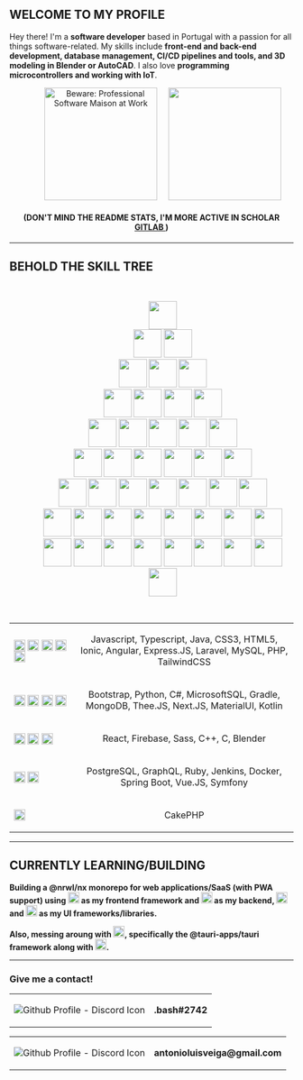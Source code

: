 ## WELCOME TO MY PROFILE 

Hey there! I'm a **software developer** based in Portugal with a passion for all things software-related. My skills include **front-end and back-end development, database management, CI/CD pipelines and tools, and 3D modeling in Blender or AutoCAD**. I also love **programming microcontrollers and working with IoT**.

<dl>
  <dd align="center">
    <img style="width: 200px; height: 200px;" src="https://media2.giphy.com/media/bGgsc5mWoryfgKBx1u/giphy.gif?cid=ecf05e47grs7w9bchd7rqocp0mesdwnnztdw0ccrvymrmp6w&rid=giphy.gif&ct=g" alt="Beware: Professional Software Maison at Work">
    &nbsp;
    &nbsp;
    <img style="height: 200px;" src="https://github-readme-stats.vercel.app/api?username=antonio-veiga&show_icons=true">
  </dd>
</dl>

<h4 align="center"> (DON'T MIND THE <b>README STATS<b>, I'M MORE ACTIVE IN SCHOLAR <a href="https://gitlab.estg.ipp.pt/8180071"> GITLAB </a>) </h4>

___

## BEHOLD THE SKILL TREE

<br>

<dl data-desc"skill-tree">
  <dd data-desc"branch-1" align="center">
    <img src="https://cdn.jsdelivr.net/gh/devicons/devicon/icons/google/google-original.svg" style="width: 50px; height: 50px;"/>
  </dd>
  <dd data-desc"branch-2" align="center">
    <img src="https://www.svgrepo.com/show/452105/stack-overflow.svg" style="width: 50px; height: 50px;"/>
    <img src="https://upload.wikimedia.org/wikipedia/commons/0/04/ChatGPT_logo.svg" style="width: 50px; height: 50px;"/>
  </dd>
  <dd data-desc"branch-3" align="center">
    <img src="https://cdn.jsdelivr.net/gh/devicons/devicon/icons/github/github-original.svg" style="width: 50px; height: 50px;"/>
    <img src="https://cdn.jsdelivr.net/gh/devicons/devicon/icons/gitlab/gitlab-original.svg" style="width: 50px; height: 50px;"/>
    <img src="https://cdn.jsdelivr.net/gh/devicons/devicon/icons/bitbucket/bitbucket-original-wordmark.svg" style="width: 50px; height: 50px;"/>
  </dd>
  <dd data-desc"branch-4" align="center">
    <img src="https://cdn.jsdelivr.net/gh/devicons/devicon/icons/jenkins/jenkins-original.svg" style="width: 50px; height: 50px;"/>
    <img src="https://cdn.jsdelivr.net/gh/devicons/devicon/icons/docker/docker-original-wordmark.svg" style="width: 50px; height: 50px;"/>
    <img src="https://cdn.jsdelivr.net/gh/devicons/devicon/icons/gradle/gradle-plain.svg" style="width: 50px; height: 50px;"/>
    <img src="https://cdn.jsdelivr.net/gh/devicons/devicon/icons/jira/jira-original-wordmark.svg" style="width: 50px; height: 50px;"/>
  </dd>
  <dd data-desc"branch-5" align="center">
    <img src="https://cdn.jsdelivr.net/gh/devicons/devicon/icons/mongodb/mongodb-original-wordmark.svg" style="width: 50px; height: 50px;"/>
    <img src="https://cdn.jsdelivr.net/gh/devicons/devicon/icons/postgresql/postgresql-original-wordmark.svg" style="width: 50px; height: 50px;"/>
    <img src="https://cdn.jsdelivr.net/gh/devicons/devicon/icons/microsoftsqlserver/microsoftsqlserver-plain-wordmark.svg" style="width: 50px; height: 50px;"/>
    <img src="https://cdn.jsdelivr.net/gh/devicons/devicon/icons/mysql/mysql-original-wordmark.svg" style="width: 50px; height: 50px;"/>
    <img src="https://cdn.jsdelivr.net/gh/devicons/devicon/icons/graphql/graphql-plain-wordmark.svg" style="width: 50px; height: 50px;"/>
  </dd>
  <dd data-desc"branch-6" align="center">
    <img src="https://cdn.jsdelivr.net/gh/devicons/devicon/icons/c/c-original.svg" style="width: 50px; height: 50px;"/>
    <img src="https://cdn.jsdelivr.net/gh/devicons/devicon/icons/cplusplus/cplusplus-original.svg" style="width: 50px; height: 50px;"/>
    <img src="https://cdn.jsdelivr.net/gh/devicons/devicon/icons/csharp/csharp-original.svg" style="width: 50px; height: 50px;"/>
    <img src="https://cdn.jsdelivr.net/gh/devicons/devicon/icons/java/java-original-wordmark.svg" style="width: 50px; height: 50px;"/>
    <img src="https://cdn.jsdelivr.net/gh/devicons/devicon/icons/kotlin/kotlin-original.svg" style="width: 50px; height: 50px;"/>
    <img src="https://cdn.jsdelivr.net/gh/devicons/devicon/icons/python/python-original.svg" style="width: 50px; height: 50px;"/>
  </dd>
  <dd data-desc"branch-7" align="center">
    <img src="https://cdn.jsdelivr.net/gh/devicons/devicon/icons/javascript/javascript-original.svg" style="width: 50px; height: 50px;"/>
    <img src="https://cdn.jsdelivr.net/gh/devicons/devicon/icons/typescript/typescript-original.svg" style="width: 50px; height: 50px;"/>
    <img src="https://cdn.jsdelivr.net/gh/devicons/devicon/icons/php/php-original.svg" style="width: 50px; height: 50px;"/>
    <img src="https://cdn.jsdelivr.net/gh/devicons/devicon/icons/css3/css3-original.svg" style="width: 50px; height: 50px;"/>
    <img src="https://cdn.jsdelivr.net/gh/devicons/devicon/icons/sass/sass-original.svg" style="width: 50px; height: 50px;"/>
    <img src="https://cdn.jsdelivr.net/gh/devicons/devicon/icons/html5/html5-original.svg" style="width: 50px; height: 50px;"/>
    <img src="https://cdn.jsdelivr.net/gh/devicons/devicon/icons/nodejs/nodejs-original.svg" style="width: 50px; height: 50px;"/>
  </dd>
  <dd data-desc"branch-8" align="center">
    <img src="https://cdn.jsdelivr.net/gh/devicons/devicon/icons/ruby/ruby-original.svg" style="width: 50px; height: 50px;"/> 
    <img src="https://cdn.jsdelivr.net/gh/devicons/devicon/icons/nextjs/nextjs-original.svg" style="width: 50px; height: 50px;"/>
    <img src="https://cdn.jsdelivr.net/gh/devicons/devicon/icons/express/express-original.svg" style="width: 50px; height: 50px;"/>
    <img src="https://cdn.jsdelivr.net/gh/devicons/devicon/icons/laravel/laravel-plain-wordmark.svg" style="width: 50px; height: 50px;"/>
    <img src="https://cdn.jsdelivr.net/gh/devicons/devicon/icons/firebase/firebase-plain-wordmark.svg" style="width: 50px; height: 50px;"/>
    <img src="https://cdn.jsdelivr.net/gh/devicons/devicon/icons/spring/spring-original.svg" style="width: 50px; height: 50px;"/>
    <img src="https://cdn.jsdelivr.net/gh/devicons/devicon/icons/symfony/symfony-original.svg" style="width: 50px; height: 50px;"/>
    <img src="https://cdn.jsdelivr.net/gh/devicons/devicon/icons/cakephp/cakephp-original.svg" style="width: 50px; height: 50px;"/>
  </dd>
  <dd data-desc"branch-9" align="center">
    <img src="https://cdn.jsdelivr.net/gh/devicons/devicon/icons/angularjs/angularjs-original.svg" style="width: 50px; height: 50px;"/> 
    <img src="https://cdn.jsdelivr.net/gh/devicons/devicon/icons/ionic/ionic-original.svg" style="width: 50px; height: 50px;"/>
    <img src="https://cdn.jsdelivr.net/gh/devicons/devicon/icons/tailwindcss/tailwindcss-plain.svg" style="width: 50px; height: 50px;"/>
    <img src="https://cdn.jsdelivr.net/gh/devicons/devicon/icons/bootstrap/bootstrap-original.svg" style="width: 50px; height: 50px;"/>
    <img src="https://cdn.jsdelivr.net/gh/devicons/devicon/icons/react/react-original.svg" style="width: 50px; height: 50px;"/>
    <img src="https://cdn.jsdelivr.net/gh/devicons/devicon/icons/threejs/threejs-original.svg" style="width: 50px; height: 50px;"/>
    <img src="https://cdn.jsdelivr.net/gh/devicons/devicon/icons/materialui/materialui-original.svg" style="width: 50px; height: 50px;"/>
    <img src="https://cdn.jsdelivr.net/gh/devicons/devicon/icons/blender/blender-original.svg" style="width: 50px; height: 50px;"/>
    <img src="https://cdn.jsdelivr.net/gh/devicons/devicon/icons/vuejs/vuejs-original.svg" style="width: 50px; height: 50px;"/>
  </dd>
 <dl>

<br>

<table data-desc="skills-table" align="center">
  <tr data-desc="five-stars-skills">
    <td>
      <img align="center" src="https://www.svgrepo.com/show/452106/star.svg" style="width:20px; height: 20px">
      <img align="center" src="https://www.svgrepo.com/show/452106/star.svg" style="width:20px; height: 20px">
      <img align="center" src="https://www.svgrepo.com/show/452106/star.svg" style="width:20px; height: 20px">
      <img align="center" src="https://www.svgrepo.com/show/452106/star.svg" style="width:20px; height: 20px">
      <img align="center" src="https://www.svgrepo.com/show/452106/star.svg" style="width:20px; height: 20px">
    </td>
    <td>
      <p align="center"> Javascript, Typescript, Java, CSS3, HTML5, Ionic, Angular, Express.JS, Laravel, MySQL, PHP, TailwindCSS</p>
    </td>
  </tr>
  <tr data-desc="four-stars-skills">
    <td style="width: 100px;">
      <img align="center" src="https://www.svgrepo.com/show/452106/star.svg" style="width:20px; height: 20px">
      <img align="center" src="https://www.svgrepo.com/show/452106/star.svg" style="width:20px; height: 20px">
      <img align="center" src="https://www.svgrepo.com/show/452106/star.svg" style="width:20px; height: 20px">
      <img align="center" src="https://www.svgrepo.com/show/452106/star.svg" style="width:20px; height: 20px">
    </td>
    <td>
      <p align="center"> Bootstrap, Python, C#, MicrosoftSQL, Gradle, MongoDB, Thee.JS, Next.JS, MaterialUI, Kotlin</p>
    </td>  
  </tr>
  <tr data-desc="three-stars-skills">
    <td>
      <img align="center" src="https://www.svgrepo.com/show/452106/star.svg" style="width:20px; height: 20px">
      <img align="center" src="https://www.svgrepo.com/show/452106/star.svg" style="width:20px; height: 20px">
      <img align="center" src="https://www.svgrepo.com/show/452106/star.svg" style="width:20px; height: 20px">
    </td>
    <td>
      <p align="center"> React, Firebase, Sass, C++, C, Blender</p>
    </td> 
  </tr>
  <tr data-desc="two-stars-skills">
    <td>
      <img align="center" src="https://www.svgrepo.com/show/452106/star.svg" style="width:20px; height: 20px">
      <img align="center" src="https://www.svgrepo.com/show/452106/star.svg" style="width:20px; height: 20px">
    </td>
    <td>
      <p align="center"> PostgreSQL, GraphQL, Ruby, Jenkins, Docker, Spring Boot, Vue.JS, Symfony</p>
    </td> 
  </tr>
  <tr data-desc="one-star-skills">
    <td>
      <img align="center" src="https://www.svgrepo.com/show/452106/star.svg" style="width:20px; height: 20px">
    </td>
    <td>
      <p align="center"> CakePHP </p>
    </td> 
  </tr>
</table>
   
___

## CURRENTLY LEARNING/BUILDING

Building a @nrwl/nx monorepo for web applications/SaaS (with PWA support) using <img style="width:20px; height: 20px" src="https://cdn.jsdelivr.net/gh/devicons/devicon/icons/angularjs/angularjs-original.svg" /> as my frontend framework and <img src="https://cdn.jsdelivr.net/gh/devicons/devicon/icons/nestjs/nestjs-plain.svg" style="width:20px; height: 20px" /> as my backend, <img src="https://cdn.jsdelivr.net/gh/devicons/devicon/icons/tailwindcss/tailwindcss-plain.svg" style="width:20px; height: 20px" /> and <img src="https://cdn.jsdelivr.net/gh/devicons/devicon/icons/ionic/ionic-original.svg" style="width:20px; height: 20px"/> as my UI frameworks/libraries.

Also, messing aroung with <img src="https://cdn.jsdelivr.net/gh/devicons/devicon/icons/rust/rust-plain.svg" style="width:20px; height: 20px"/>, specifically the @tauri-apps/tauri framework along with <img src="https://cdn.jsdelivr.net/gh/devicons/devicon/icons/react/react-original.svg" style="width:20px; height: 20px"/>.

---

### Give me a contact!

<table>
  <td><img align="center" src="https://img.shields.io/badge/Discord-7289DA?style=for-the-badge&logo=discord&logoColor=white" alt="Github Profile - Discord Icon"></td>
  <td style="margin-bottom: 15px;"><p><b>.bash#2742</b></p></td>
</table>

<table>
  <td><img align="center" src="https://img.shields.io/badge/Gmail-D14836?style=for-the-badge&logo=gmail&logoColor=white" alt="Github Profile - Discord Icon"></td>
  <td><p><b>antonioluisveiga@gmail.com</b></p></td>
</table>
